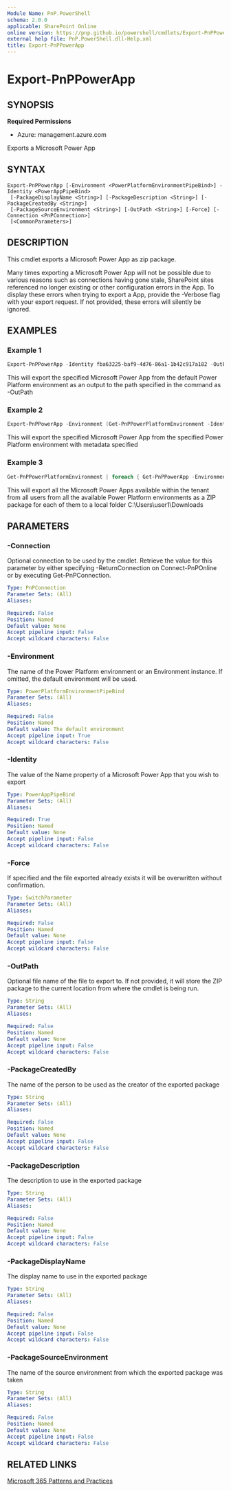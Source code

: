 ```yaml
---
Module Name: PnP.PowerShell
schema: 2.0.0
applicable: SharePoint Online
online version: https://pnp.github.io/powershell/cmdlets/Export-PnPPowerApp.html
external help file: PnP.PowerShell.dll-Help.xml
title: Export-PnPPowerApp
---
```

  
# Export-PnPPowerApp

## SYNOPSIS

**Required Permissions**

* Azure: management.azure.com

Exports a Microsoft Power App

## SYNTAX

```
Export-PnPPowerApp [-Environment <PowerPlatformEnvironmentPipeBind>] -Identity <PowerAppPipeBind>
 [-PackageDisplayName <String>] [-PackageDescription <String>] [-PackageCreatedBy <String>]
 [-PackageSourceEnvironment <String>] [-OutPath <String>] [-Force] [-Connection <PnPConnection>]
 [<CommonParameters>]
```

## DESCRIPTION
This cmdlet exports a Microsoft Power App as zip package.

Many times exporting a Microsoft Power App will not be possible due to various reasons such as connections having gone stale, SharePoint sites referenced no longer existing or other configuration errors in the App. To display these errors when trying to export a App, provide the -Verbose flag with your export request. If not provided, these errors will silently be ignored.

## EXAMPLES

### Example 1
```powershell
Export-PnPPowerApp -Identity fba63225-baf9-4d76-86a1-1b42c917a182 -OutPath "C:\Users\user1\Downloads\test_20230408152624.zip"
```

This will export the specified Microsoft Power App from the default Power Platform environment as an output to the path specified in the command as -OutPath

### Example 2
```powershell
Export-PnPPowerApp -Environment (Get-PnPPowerPlatformEnvironment -Identity "myenvironment") -Identity fba63225-baf9-4d76-86a1-1b42c917a182 -OutPath "C:\Users\user1\Downloads\test_20230408152624.zip" -PackageDisplayName "MyAppDisplayName" -PackageDescription "Package exported using PnP Powershell" -PackageCreatedBy "Siddharth Vaghasia" -PackageSourceEnvironment "UAT Environment"
```
This will export the specified Microsoft Power App from the specified Power Platform environment with metadata specified

### Example 3
```powershell
Get-PnPPowerPlatformEnvironment | foreach { Get-PnPPowerApp -Environment $_.Name } | foreach { Export-PnPPowerApp -Environment $_.Properties.EnvironmentDetails.Name -Identity $_ -OutPath "C:\Users\user1\Downloads\$($_.Name).zip" }
```

This will export all the Microsoft Power Apps available within the tenant from all users from all the available Power Platform environments as a ZIP package for each of them to a local folder C:\Users\user1\Downloads

## PARAMETERS

### -Connection
Optional connection to be used by the cmdlet.
Retrieve the value for this parameter by either specifying -ReturnConnection on Connect-PnPOnline or by executing Get-PnPConnection.

```yaml
Type: PnPConnection
Parameter Sets: (All)
Aliases:

Required: False
Position: Named
Default value: None
Accept pipeline input: False
Accept wildcard characters: False
```

### -Environment
The name of the Power Platform environment or an Environment instance. If omitted, the default environment will be used.

```yaml
Type: PowerPlatformEnvironmentPipeBind
Parameter Sets: (All)
Aliases:

Required: False
Position: Named
Default value: The default environment
Accept pipeline input: True
Accept wildcard characters: False
```

### -Identity
The value of the Name property of a Microsoft Power App that you wish to export

```yaml
Type: PowerAppPipeBind
Parameter Sets: (All)
Aliases:

Required: True
Position: Named
Default value: None
Accept pipeline input: False
Accept wildcard characters: False
```

### -Force
If specified and the file exported already exists it will be overwritten without confirmation.

```yaml
Type: SwitchParameter
Parameter Sets: (All)
Aliases:

Required: False
Position: Named
Default value: None
Accept pipeline input: False
Accept wildcard characters: False
```

### -OutPath
Optional file name of the file to export to. If not provided, it will store the ZIP package to the current location from where the cmdlet is being run.

```yaml
Type: String
Parameter Sets: (All)
Aliases:

Required: False
Position: Named
Default value: None
Accept pipeline input: False
Accept wildcard characters: False
```

### -PackageCreatedBy
The name of the person to be used as the creator of the exported package

```yaml
Type: String
Parameter Sets: (All)
Aliases:

Required: False
Position: Named
Default value: None
Accept pipeline input: False
Accept wildcard characters: False
```

### -PackageDescription
The description to use in the exported package

```yaml
Type: String
Parameter Sets: (All)
Aliases:

Required: False
Position: Named
Default value: None
Accept pipeline input: False
Accept wildcard characters: False
```

### -PackageDisplayName
The display name to use in the exported package

```yaml
Type: String
Parameter Sets: (All)
Aliases:

Required: False
Position: Named
Default value: None
Accept pipeline input: False
Accept wildcard characters: False
```

### -PackageSourceEnvironment
The name of the source environment from which the exported package was taken

```yaml
Type: String
Parameter Sets: (All)
Aliases:

Required: False
Position: Named
Default value: None
Accept pipeline input: False
Accept wildcard characters: False
```

## RELATED LINKS

[Microsoft 365 Patterns and Practices](https://aka.ms/m365pnp) 